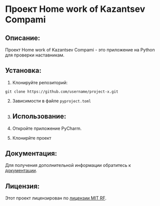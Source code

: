 # Проект Home work of Kazantsev Compami

## Описание:

Проект Home work of Kazantsev Compami - это приложение на Python для проверки наставникам.

## Установка:

1. Клонируйте репозиторий:
```
git clone https://github.com/username/project-x.git
```
2. Зависимости в файле ```pyproject.toml```
3. ## Использование:

1. Откройте приложение PyCharm.
2. Клонирйте проект

## Документация:

Для получения дополнительной информации обратитесь к [документации](docs/README.md).

## Лицензия:

Этот проект лицензирован по [лицензии MIT RF](LICENSE).
